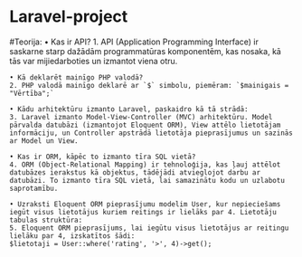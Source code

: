 # Laravel-project

#Teorija:
    • Kas ir API?
    1. API (Application Programming Interface) ir saskarne starp dažādām programmatūras komponentēm, kas nosaka, kā tās var mijiedarboties un izmantot viena otru.
    
    • Kā deklarēt mainīgo PHP valodā?
    2. PHP valodā mainīgo deklarē ar `$` simbolu, piemēram: `$mainigais = "Vērtība";`
    
    • Kādu arhitektūru izmanto Laravel, paskaidro kā tā strādā:
    3. Laravel izmanto Model-View-Controller (MVC) arhitektūru. Model pārvalda datubāzi (izmantojot Eloquent ORM), View attēlo lietotājam informāciju, un Controller apstrādā lietotāja pieprasījumus un sazinās ar Model un View.
    
    • Kas ir ORM, kāpēc to izmanto tīra SQL vietā?
    4. ORM (Object-Relational Mapping) ir tehnoloģija, kas ļauj attēlot datubāzes ierakstus kā objektus, tādējādi atvieglojot darbu ar datubāzi. To izmanto tīra SQL vietā, lai samazinātu kodu un uzlabotu saprotamību.
    
    • Uzraksti Eloquent ORM pieprasījumu modelim User, kur nepieciešams iegūt visus lietotājus kuriem reitings ir lielāks par 4. Lietotāju tabulas struktūra:
    5. Eloquent ORM pieprasījums, lai iegūtu visus lietotājus ar reitingu lielāku par 4, izskatītos šādi:
    $lietotaji = User::where('rating', '>', 4)->get();
